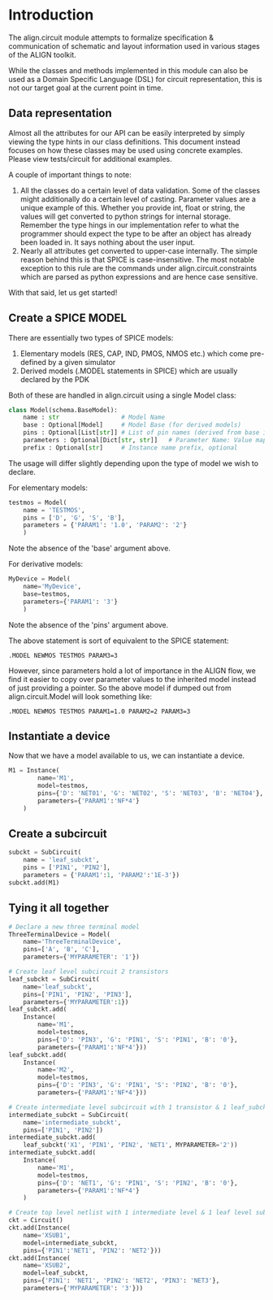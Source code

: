 # Introduction

The align.circuit module attempts to formalize specification & communication of schematic and layout information used in various stages of the ALIGN toolkit.

While the classes and methods implemented in this module can also be used as a Domain Specific Language (DSL) for circuit representation, this is not our target goal at the current point in time.

## Data representation
Almost all the attributes for our API can be easily interpreted by simply viewing the type hints in our class definitions. This document instead focuses on how these classes may be used using concrete examples. Please view tests/circuit for additional examples.

A couple of important things to note:
1. All the classes do a certain level of data validation. Some of the classes might additionally do a certain level of casting. Parameter values are a unique example of this. Whether you provide int, float or string, the values will get converted to python strings for internal storage. Remember the type hings in our implementation refer to what the programmer should expect the type to be after an object has already been loaded in. It says nothing about the user input.
2. Nearly all attributes get converted to upper-case internally. The simple reason behind this is that SPICE is case-insensitive. The most notable exception to this rule are the commands under align.circuit.constraints which are parsed as python expressions and are hence case sensitive.

With that said, let us get started!

## Create a SPICE MODEL

There are essentially two types of SPICE models:
1. Elementary models (RES, CAP, IND, PMOS, NMOS etc.) which come pre-defined by a given simulator
2. Derived models (.MODEL statements in SPICE) which are usually declared by the PDK

Both of these are handled in align.circuit using a single Model class:
```python
class Model(schema.BaseModel):
    name : str                 # Model Name
    base : Optional[Model]     # Model Base (for derived models)
    pins : Optional[List[str]] # List of pin names (derived from base if base exists)
    parameters : Optional[Dict[str, str]]   # Parameter Name: Value mapping (inherits & adds to base if needed)
    prefix : Optional[str]     # Instance name prefix, optional
```

The usage will differ slightly depending upon the type of model we wish to declare.

For elementary models:
```python
testmos = Model(
    name = 'TESTMOS',
    pins = ['D', 'G', 'S', 'B'],
    parameters = {'PARAM1': '1.0', 'PARAM2': '2'}
    )
```
Note the absence of the 'base' argument above.

For derivative models:
```python
MyDevice = Model(
    name='MyDevice',
    base=testmos,
    parameters={'PARAM1': '3'}
    )
```
Note the absence of the 'pins' argument above.

The above statement is sort of equivalent to the SPICE statement:
```spice
.MODEL NEWMOS TESTMOS PARAM3=3
```
However, since parameters hold a lot of importance in the ALIGN flow, we find it easier to copy over parameter values to the inherited model instead of just providing a pointer. So the above model if dumped out from align.circuit.Model will look something like:
```spice
.MODEL NEWMOS TESTMOS PARAM1=1.0 PARAM2=2 PARAM3=3
```

## Instantiate a device

Now that we have a model available to us, we can instantiate a device.

```python
M1 = Instance(
        name='M1',
        model=testmos,
        pins={'D': 'NET01', 'G': 'NET02', 'S': 'NET03', 'B': 'NET04'},
        parameters={'PARAM1':'NF*4'}
    )

```

## Create a subcircuit

```python
subckt = SubCircuit(
    name = 'leaf_subckt',
    pins = ['PIN1', 'PIN2'],
    parameters = {'PARAM1':1, 'PARAM2':'1E-3'})
subckt.add(M1)
```

## Tying it all together

```python
# Declare a new three terminal model
ThreeTerminalDevice = Model(
    name='ThreeTerminalDevice',
    pins=['A', 'B', 'C'],
    parameters={'MYPARAMETER': '1'})

# Create leaf level subcircuit 2 transistors
leaf_subckt = SubCircuit(
    name='leaf_subckt',
    pins=['PIN1', 'PIN2', 'PIN3'],
    parameters={'MYPARAMETER':1})
leaf_subckt.add(
    Instance(
        name='M1',
        model=testmos,
        pins={'D': 'PIN3', 'G': 'PIN1', 'S': 'PIN1', 'B': '0'},
        parameters={'PARAM1':'NF*4'}))
leaf_subckt.add(
    Instance(
        name='M2',
        model=testmos,
        pins={'D': 'PIN3', 'G': 'PIN1', 'S': 'PIN2', 'B': '0'},
        parameters={'PARAM1':'NF*4'}))

# Create intermediate level subcircuit with 1 transistor & 1 leaf_subckt
intermediate_subckt = SubCircuit(
    name='intermediate_subckt',
    pins=['PIN1', 'PIN2'])
intermediate_subckt.add(
    leaf_subckt('X1', 'PIN1', 'PIN2', 'NET1', MYPARAMETER='2'))
intermediate_subckt.add(
    Instance(
        name='M1',
        model=testmos,
        pins={'D': 'NET1', 'G': 'PIN1', 'S': 'PIN2', 'B': '0'},
        parameters={'PARAM1':'NF*4'}
    )

# Create top level netlist with 1 intermediate level & 1 leaf level subckt
ckt = Circuit()
ckt.add(Instance(
    name='XSUB1',
    model=intermediate_subckt,
    pins={'PIN1':'NET1', 'PIN2': 'NET2'}))
ckt.add(Instance(
    name='XSUB2',
    model=leaf_subckt,
    pins={'PIN1': 'NET1', 'PIN2': 'NET2', 'PIN3': 'NET3'},
    parameters={'MYPARAMETER': '3'}))
```